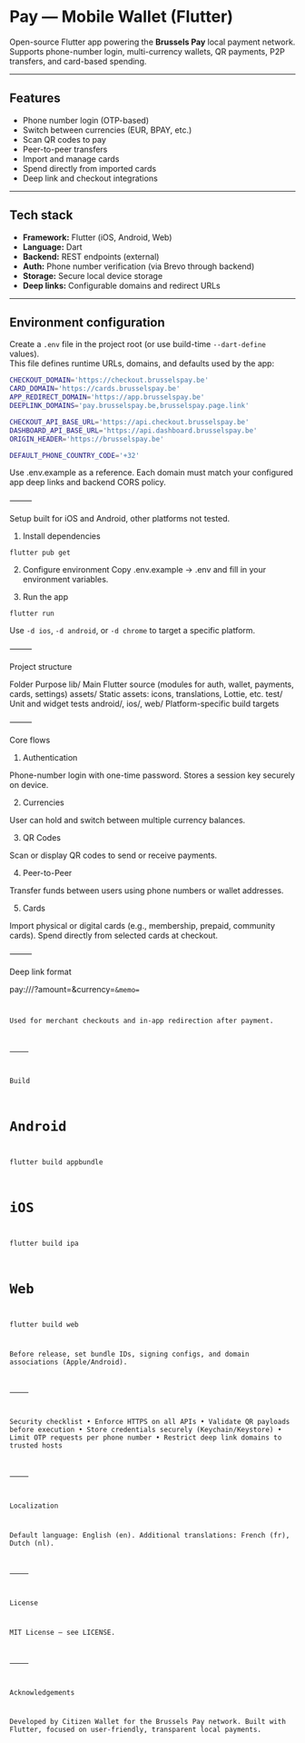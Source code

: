 # Pay — Mobile Wallet (Flutter)

Open-source Flutter app powering the **Brussels Pay** local payment network.  
Supports phone-number login, multi-currency wallets, QR payments, P2P transfers, and card-based spending.

---

## Features

- Phone number login (OTP-based)
- Switch between currencies (EUR, BPAY, etc.)
- Scan QR codes to pay
- Peer-to-peer transfers
- Import and manage cards
- Spend directly from imported cards
- Deep link and checkout integrations

---

## Tech stack

- **Framework:** Flutter (iOS, Android, Web)
- **Language:** Dart
- **Backend:** REST endpoints (external)
- **Auth:** Phone number verification (via Brevo through backend)
- **Storage:** Secure local device storage
- **Deep links:** Configurable domains and redirect URLs

---

## Environment configuration

Create a `.env` file in the project root (or use build-time `--dart-define` values).  
This file defines runtime URLs, domains, and defaults used by the app:

```bash
CHECKOUT_DOMAIN='https://checkout.brusselspay.be'
CARD_DOMAIN='https://cards.brusselspay.be'
APP_REDIRECT_DOMAIN='https://app.brusselspay.be'
DEEPLINK_DOMAINS='pay.brusselspay.be,brusselspay.page.link'

CHECKOUT_API_BASE_URL='https://api.checkout.brusselspay.be'
DASHBOARD_API_BASE_URL='https://api.dashboard.brusselspay.be'
ORIGIN_HEADER='https://brusselspay.be'

DEFAULT_PHONE_COUNTRY_CODE='+32'
```

Use .env.example as a reference.
Each domain must match your configured app deep links and backend CORS policy.

⸻

Setup
built for iOS and Android, other platforms not tested. 

1.	Install dependencies

```
flutter pub get
```

2.	Configure environment
Copy .env.example → .env and fill in your environment variables.

3.	Run the app

```
flutter run
```

Use `-d ios`, `-d android`, or `-d chrome` to target a specific platform.

⸻

Project structure

Folder	Purpose
lib/	Main Flutter source (modules for auth, wallet, payments, cards, settings)
assets/	Static assets: icons, translations, Lottie, etc.
test/	Unit and widget tests
android/, ios/, web/	Platform-specific build targets


⸻

Core flows

1. Authentication

Phone-number login with one-time password.
Stores a session key securely on device.

2. Currencies

User can hold and switch between multiple currency balances.

3. QR Codes

Scan or display QR codes to send or receive payments.

4. Peer-to-Peer

Transfer funds between users using phone numbers or wallet addresses.

5. Cards

Import physical or digital cards (e.g., membership, prepaid, community cards).
Spend directly from selected cards at checkout.

⸻

Deep link format

pay://<domain>/<action>?amount=<amount>&currency=<code>&memo=<text>

Used for merchant checkouts and in-app redirection after payment.

⸻

Build

# Android
flutter build appbundle

# iOS
flutter build ipa

# Web
flutter build web

Before release, set bundle IDs, signing configs, and domain associations (Apple/Android).

⸻

Security checklist
	•	Enforce HTTPS on all APIs
	•	Validate QR payloads before execution
	•	Store credentials securely (Keychain/Keystore)
	•	Limit OTP requests per phone number
	•	Restrict deep link domains to trusted hosts

⸻

Localization

Default language: English (en).
Additional translations: French (fr), Dutch (nl).

⸻

License

MIT License — see LICENSE.

⸻

Acknowledgements

Developed by Citizen Wallet for the Brussels Pay network.
Built with Flutter, focused on user-friendly, transparent local payments.

